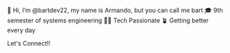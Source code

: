 👋 Hi, I’m @bartdev22, my name is Armando, but you can call me bart
🎓 9th semester of systems engineering
👨‍💻 Tech Passionate
🪴 Getting better every day

Let's Connect!!
